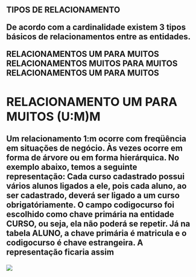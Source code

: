 <h2><strong>TIPOS DE RELACIONAMENTO</strong</h2>

<p>De acordo com a cardinalidade existem 3 tipos básicos de relacionamentos entre as entidades.</p>


RELACIONAMENTOS UM PARA MUITOS<br>
RELACIONAMENTOS MUITOS PARA MUITOS<br>
RELACIONAMENTOS UM PARA MUITOS<br>


<h2>RELACIONAMENTO UM PARA MUITOS (U:M)M</h2>

<p>
  Um relacionamento 1:m ocorre com freqüência em situações de negócio. Às vezes ocorre em forma de árvore ou em forma hierárquica. 
  No exemplo abaixo, temos a seguinte representação: Cada curso cadastrado possui vários alunos ligados a ele, pois cada aluno, ao ser cadastrado, 
  deverá ser ligado a um curso obrigatóriamente. O campo codigocurso foi escolhido como chave primária na entidade CURSO, ou seja, ela não poderá se repetir. Já na tabela ALUNO, a chave primária é matricula e o codigocurso é chave estrangeira. A representação ficaria assim
</p>

<img src="https://sites.google.com/site/uniplibancodedados1/aulas/aula-7---tipos-de-relacionamento/aula_7_relacionamento.bmp?attredirects=0">
